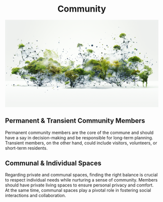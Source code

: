 <h1 align="center"> Community </h1>

<p align="center" width="100%"><img src="../images/community.png" /></p>

## Permanent & Transient Community Members

Permanent community members are the core of the commune and should have a say in decision-making and be responsible for long-term planning. Transient members, on the other hand, could include visitors, volunteers, or short-term residents. 

##  Communal & Individual Spaces

Regarding private and communal spaces, finding the right balance is crucial to respect individual needs while nurturing a sense of community. Members should have private living spaces to ensure personal privacy and comfort. At the same time, communal spaces play a pivotal role in fostering social interactions and collaboration.